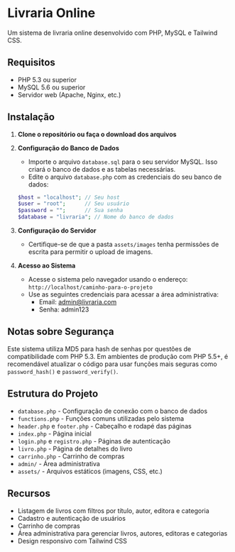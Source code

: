 # Livraria Online

Um sistema de livraria online desenvolvido com PHP, MySQL e Tailwind CSS.

## Requisitos

- PHP 5.3 ou superior
- MySQL 5.6 ou superior
- Servidor web (Apache, Nginx, etc.)

## Instalação

1. **Clone o repositório ou faça o download dos arquivos**

2. **Configuração do Banco de Dados**
   - Importe o arquivo `database.sql` para o seu servidor MySQL. Isso criará o banco de dados e as tabelas necessárias.
   - Edite o arquivo `database.php` com as credenciais do seu banco de dados:

   ```php
   $host = "localhost"; // Seu host
   $user = "root";      // Seu usuário
   $password = "";      // Sua senha
   $database = "livraria"; // Nome do banco de dados
   ```

3. **Configuração do Servidor**
   - Certifique-se de que a pasta `assets/images` tenha permissões de escrita para permitir o upload de imagens.

4. **Acesso ao Sistema**
   - Acesse o sistema pelo navegador usando o endereço: `http://localhost/caminho-para-o-projeto`
   - Use as seguintes credenciais para acessar a área administrativa:
     - Email: admin@livraria.com
     - Senha: admin123

## Notas sobre Segurança

Este sistema utiliza MD5 para hash de senhas por questões de compatibilidade com PHP 5.3. Em ambientes de produção com PHP 5.5+, é recomendável atualizar o código para usar funções mais seguras como `password_hash()` e `password_verify()`.

## Estrutura do Projeto

- `database.php` - Configuração de conexão com o banco de dados
- `functions.php` - Funções comuns utilizadas pelo sistema
- `header.php` e `footer.php` - Cabeçalho e rodapé das páginas
- `index.php` - Página inicial
- `login.php` e `registro.php` - Páginas de autenticação
- `livro.php` - Página de detalhes do livro
- `carrinho.php` - Carrinho de compras
- `admin/` - Área administrativa
- `assets/` - Arquivos estáticos (imagens, CSS, etc.)

## Recursos

- Listagem de livros com filtros por título, autor, editora e categoria
- Cadastro e autenticação de usuários
- Carrinho de compras
- Área administrativa para gerenciar livros, autores, editoras e categorias
- Design responsivo com Tailwind CSS 